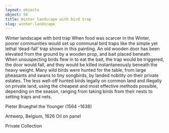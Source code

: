 ```yaml
---
layout: objects
object: 56
title: Winter landscape with bird trap
slug: winter-landscape
---
```

Winter landscape with bird trap  When food was scarcer in the Winter, poorer communities would set up communal bird traps like the simple yet lethal ‘dead-fall’  trap shown in this painting. An old wooden door has been elevated from the ground by a wooden prop, and bait placed beneath. When unsuspecting birds flew in to eat the bait,  the trap would be triggered, the door would fall, and they would be killed instantaneously beneath the heavy weight.  Many wild birds were hunted for the table, from large pheasants and swans to tiny songbirds, by landed nobility on their private estates. The less well-off hunted birds legally on common land and illegally on private land, using the cheapest and most effective methods possible, depending on the season, ranging from taking birds from their nests to setting traps and nets.

Pieter Brueghel the Younger (1564 –1638)  

Antwerp, Belgium, 1626 Oil on panel  

Private Collection
